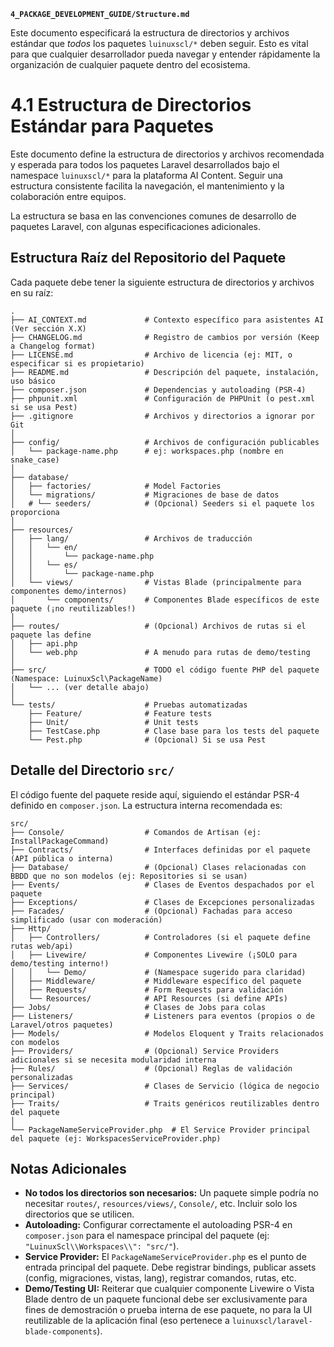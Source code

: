 **`4_PACKAGE_DEVELOPMENT_GUIDE/Structure.md`**

Este documento especificará la estructura de directorios y archivos estándar que *todos* los paquetes `luinuxscl/*` deben seguir. Esto es vital para que cualquier desarrollador pueda navegar y entender rápidamente la organización de cualquier paquete dentro del ecosistema.

# 4.1 Estructura de Directorios Estándar para Paquetes

Este documento define la estructura de directorios y archivos recomendada y esperada para todos los paquetes Laravel desarrollados bajo el namespace `luinuxscl/*` para la plataforma AI Content. Seguir una estructura consistente facilita la navegación, el mantenimiento y la colaboración entre equipos.

La estructura se basa en las convenciones comunes de desarrollo de paquetes Laravel, con algunas especificaciones adicionales.

## Estructura Raíz del Repositorio del Paquete

Cada paquete debe tener la siguiente estructura de directorios y archivos en su raíz:

```
.
├── AI_CONTEXT.md             # Contexto específico para asistentes AI (Ver sección X.X)
├── CHANGELOG.md              # Registro de cambios por versión (Keep a Changelog format)
├── LICENSE.md                # Archivo de licencia (ej: MIT, o especificar si es propietario)
├── README.md                 # Descripción del paquete, instalación, uso básico
├── composer.json             # Dependencias y autoloading (PSR-4)
├── phpunit.xml               # Configuración de PHPUnit (o pest.xml si se usa Pest)
├── .gitignore                # Archivos y directorios a ignorar por Git
│
├── config/                   # Archivos de configuración publicables
│   └── package-name.php      # ej: workspaces.php (nombre en snake_case)
│
├── database/
│   ├── factories/            # Model Factories
│   └── migrations/           # Migraciones de base de datos
│   # └── seeders/            # (Opcional) Seeders si el paquete los proporciona
│
├── resources/
│   ├── lang/                 # Archivos de traducción
│   │   └── en/
│   │       └── package-name.php
│   │   └── es/
│   │       └── package-name.php
│   └── views/                # Vistas Blade (principalmente para componentes demo/internos)
│       └── components/       # Componentes Blade específicos de este paquete (¡no reutilizables!)
│
├── routes/                   # (Opcional) Archivos de rutas si el paquete las define
│   ├── api.php
│   └── web.php               # A menudo para rutas de demo/testing
│
├── src/                      # TODO el código fuente PHP del paquete (Namespace: LuinuxScl\PackageName)
│   └── ... (ver detalle abajo)
│
└── tests/                    # Pruebas automatizadas
    ├── Feature/              # Feature tests
    ├── Unit/                 # Unit tests
    ├── TestCase.php          # Clase base para los tests del paquete
    └── Pest.php              # (Opcional) Si se usa Pest
```

## Detalle del Directorio `src/`

El código fuente del paquete reside aquí, siguiendo el estándar PSR-4 definido en `composer.json`. La estructura interna recomendada es:

```
src/
├── Console/                  # Comandos de Artisan (ej: InstallPackageCommand)
├── Contracts/                # Interfaces definidas por el paquete (API pública o interna)
├── Database/                 # (Opcional) Clases relacionadas con BBDD que no son modelos (ej: Repositories si se usan)
├── Events/                   # Clases de Eventos despachados por el paquete
├── Exceptions/               # Clases de Excepciones personalizadas
├── Facades/                  # (Opcional) Fachadas para acceso simplificado (usar con moderación)
├── Http/
│   ├── Controllers/          # Controladores (si el paquete define rutas web/api)
│   ├── Livewire/             # Componentes Livewire (¡SOLO para demo/testing interno!)
│   │   └── Demo/             # (Namespace sugerido para claridad)
│   ├── Middleware/           # Middleware específico del paquete
│   ├── Requests/             # Form Requests para validación
│   └── Resources/            # API Resources (si define APIs)
├── Jobs/                     # Clases de Jobs para colas
├── Listeners/                # Listeners para eventos (propios o de Laravel/otros paquetes)
├── Models/                   # Modelos Eloquent y Traits relacionados con modelos
├── Providers/                # (Opcional) Service Providers adicionales si se necesita modularidad interna
├── Rules/                    # (Opcional) Reglas de validación personalizadas
├── Services/                 # Clases de Servicio (lógica de negocio principal)
├── Traits/                   # Traits genéricos reutilizables dentro del paquete
│
└── PackageNameServiceProvider.php  # El Service Provider principal del paquete (ej: WorkspacesServiceProvider.php)
```

## Notas Adicionales

* **No todos los directorios son necesarios:** Un paquete simple podría no necesitar `routes/`, `resources/views/`, `Console/`, etc. Incluir solo los directorios que se utilicen.
* **Autoloading:** Configurar correctamente el autoloading PSR-4 en `composer.json` para el namespace principal del paquete (ej: `"LuinuxScl\\Workspaces\\": "src/"`).
* **Service Provider:** El `PackageNameServiceProvider.php` es el punto de entrada principal del paquete. Debe registrar bindings, publicar assets (config, migraciones, vistas, lang), registrar comandos, rutas, etc.
* **Demo/Testing UI:** Reiterar que cualquier componente Livewire o Vista Blade dentro de un paquete funcional debe ser exclusivamente para fines de demostración o prueba interna de ese paquete, no para la UI reutilizable de la aplicación final (eso pertenece a `luinuxscl/laravel-blade-components`).